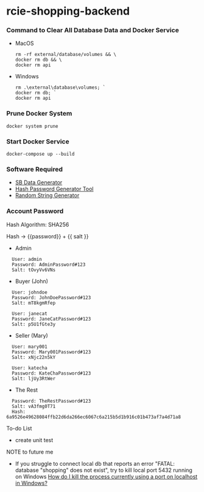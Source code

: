 # rcie-shopping-backend

### Command to Clear All Database Data and Docker Service

- MacOS

  ```
  rm -rf external/database/volumes && \
  docker rm db && \
  docker rm api
  ```

- Windows

  ```
  rm .\external\database\volumes; `
  docker rm db; `
  docker rm api
  ```

### Prune Docker System

    docker system prune

### Start Docker Service

    docker-compose up --build

### Software Required

- [SB Data Generator](https://soft-builder.com/sb-data-generator/)
- [Hash Password Generator Tool](https://emn178.github.io/online-tools/sha256.html)
- [Random String Generator](https://www.random.org/strings/)

### Account Password

Hash Algorithm: SHA256

Hash -> {{password}} + {{ salt }}

- Admin

```
  User: admin
  Password: AdminPassword#123
  Salt: tOvyVv6VNs
```

- Buyer (John)

```
  User: johndoe
  Password: JohnDoePassword#123
  Salt: mT8kgmRfep
```

```
  User: janecat
  Password: JaneCatPassword#123
  Salt: p5U1fGte3y
```

- Seller (Mary)

```
  User: mary001
  Password: Mary001Password#123
  Salt: xNjc22n5kY
```

```
  User: katecha
  Password: KateChaPassword#123
  Salt: ljUy3RtWer
```

- The Rest

```
  Password: TheRestPassword#123
  Salt: vA3fmg0T71
  Hash: 6a9526e49628084ffb22d6da266ec6067c6a215b5d1b916c01b473af7a4d71a8
```

To-do List

- create unit test

NOTE to future me

- If you struggle to connect local db that reports an error "FATAL: database "shopping" does not exist", try to kill local port 5432 running on Windows [How do I kill the process currently using a port on localhost in Windows?](https://stackoverflow.com/questions/39632667/how-do-i-kill-the-process-currently-using-a-port-on-localhost-in-windows)
